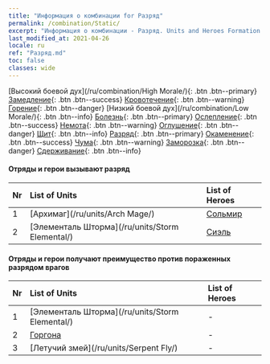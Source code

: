 ```yaml
---
title: "Информация о комбинации for Разряд"
permalink: /combination/Static/
excerpt: "Информация о комбинации - Разряд. Units and Heroes Formation."
last_modified_at: 2021-04-26
locale: ru
ref: "Разряд.md"
toc: false
classes: wide
---
```


  [Высокий боевой дух](/ru/combination/High Morale/){: .btn .btn--primary} [Замедление](/ru/combination/Slow/){: .btn .btn--success} [Кровотечение](/ru/combination/Bleeding/){: .btn .btn--warning} [Горение](/ru/combination/Burning/){: .btn .btn--danger} [Низкий боевой дух](/ru/combination/Low Morale/){: .btn .btn--info} [Болезнь](/ru/combination/Disease/){: .btn .btn--primary} [Ослепление](/ru/combination/Blind/){: .btn .btn--success} [Немота](/ru/combination/Silence/){: .btn .btn--warning} [Оглушение](/ru/combination/Stun/){: .btn .btn--danger} [Щит](/ru/combination/Shield/){: .btn .btn--info} [Разряд](/ru/combination/Static/){: .btn .btn--primary} [Окаменение](/ru/combination/Petrify/){: .btn .btn--success} [Чума](/ru/combination/Plague/){: .btn .btn--warning} [Заморозка](/ru/combination/Freeze/){: .btn .btn--danger} [Сдерживание](/ru/combination/Deterrence/){: .btn .btn--info} 


#### Отряды и герои вызывают разряд

  | Nr |  List of Units  | List of Heroes | 
  |:---|:----------------|:---------------| 
  | 1 | [Архимаг](/ru/units/Arch Mage/) | [Сольмир](/ru/heroes/Solmyr/) |
  | 2 | [Элементаль Шторма](/ru/units/Storm Elemental/) | [Сиэль](/ru/heroes/Ciele/) |


#### Отряды и герои получают преимущество против пораженных разрядом врагов

  | Nr |  List of Units  | List of Heroes | 
  |:---|:----------------|:---------------| 
  | 1 | [Элементаль Шторма](/ru/units/Storm Elemental/) | - |
  | 2 | [Горгона](/ru/units/Gorgon/) | - |
  | 3 | [Летучий змей](/ru/units/Serpent Fly/) | - |
